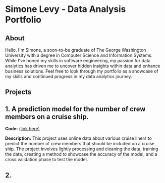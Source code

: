 # Simone Levy - Data Analysis Portfolio
## About

Hello, I'm Simone, a soon-to-be graduate of The George Washington University with a degree in Computer Science and Information Systems. While I've honed my skills in software engineering, 
my passion for data analytics has driven me to uncover hidden insights within data and enhance business solutions.
Feel free to look through my portfolio as a showcase of my skills and continued progress in my data analytics journey.

## Projects
## 1. A prediction model for the number of crew members on a cruise ship.

**Code:** [(link here)](https://github.com/simolevy/DataAnalysisPortfolio/tree/22ac45f104315b8a7fedb6416e716abc523ff32c/Notebooks/CruiseCountPrediction)


**Description:** This project uses online data about various cruise liners to predict the number of crew members that should
be included on a cruise ship. The project involves lightly processing and cleaning the data, training the data, creating a method
to showcase the accuracy of the model, and a cross validation phase to test the model.


## 2. 
